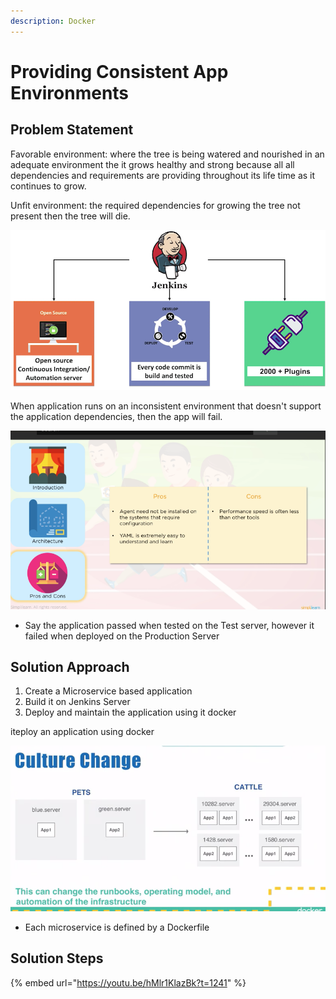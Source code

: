 ```yaml
---
description: Docker
---
```


# Providing Consistent App Environments

## Problem Statement

Favorable environment: where the tree is being watered and nourished in an adequate environment the it grows healthy and strong because all all dependencies and requirements are providing throughout its life time as it continues to grow.

Unfit environment: the required dependencies for growing the tree not present then the tree will die.

![](../../../.gitbook/assets/image%20%2833%29.png)



When application runs on an inconsistent environment that doesn't support the application dependencies, then the app will fail.

![](../../../.gitbook/assets/image%20%2883%29.png)

* Say the application passed when tested on the Test server, however it failed when deployed on the Production Server

## Solution Approach

1. Create a Microservice based application
2. Build it on Jenkins Server
3. Deploy and maintain the application using it docker

 iteploy an application using docker

![](../../../.gitbook/assets/image%20%28118%29.png)

* Each microservice is defined by a Dockerfile 

## Solution Steps

{% embed url="https://youtu.be/hMlr1KlazBk?t=1241" %}



